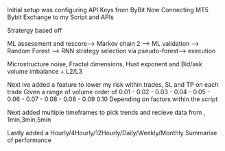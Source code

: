Initial setup was configuring API Keys from ByBit 
Now Connecting MT5 Bybit Exchange to my Script and APIs

Stratergy based off 

ML assessment and rescore—> 
Markov chain 2 —>
 ML validation
 —> Random Forest —> 
RNN strategy selection via pseudo-forest—>
 execution


Microstructure noise, Fractal dimensions, Hust exponent and Bid/ask volume imbalance + L2/L3



Next ive added a feature to lower my risk within trades, SL and TP on each trade
Given a range of volume order of 0.01 - 0.02 - 0.03 - 0.04 - 0.05 - 0.06 - 0.07 - 0.08 - 0.08 - 0.09 0.10  Depending on factors within the script 

Next added multiple timeframes to pick trends and recieve data from , 1min,3min,5min

Lastly added a Hourly/4Hourly/12Hourly/Daily/Weekly/Monthly Summarise of performance 
